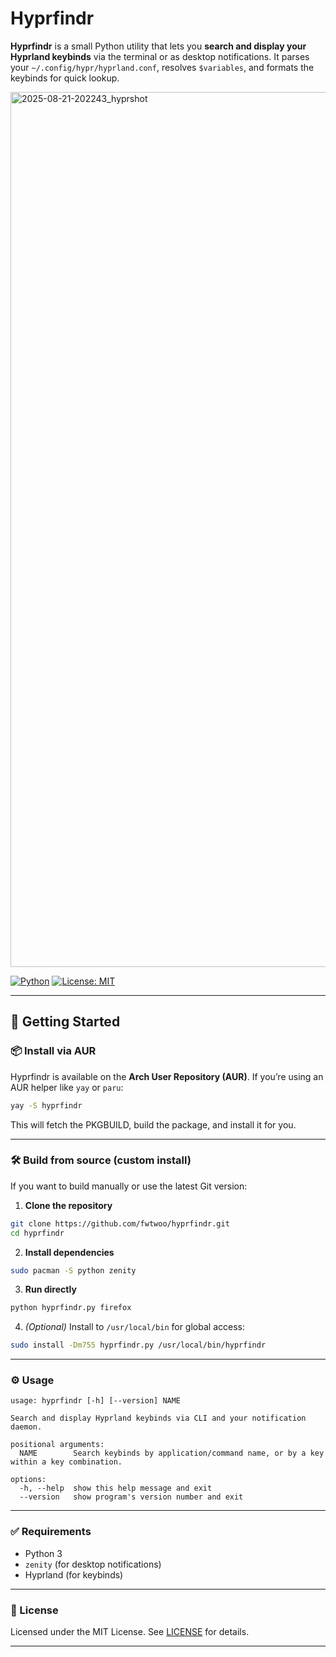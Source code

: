 
# Hyprfindr

**Hyprfindr** is a small Python utility that lets you **search and display your Hyprland keybinds** via the terminal or as desktop notifications.
It parses your `~/.config/hypr/hyprland.conf`, resolves `$variables`, and formats the keybinds for quick lookup.

<img width="2240" height="1400" alt="2025-08-21-202243_hyprshot" src="https://github.com/user-attachments/assets/dc718ae1-60eb-4435-85fd-7b7b76f6cc0c" />

[![Python](https://img.shields.io/badge/Made%20with-Python-blue?style=flat-square\&logo=python)](https://www.python.org/)
[![License: MIT](https://img.shields.io/badge/license-MIT-blue.svg?style=flat-square)](LICENSE)

---

## 🚀 Getting Started

### 📦 Install via AUR

Hyprfindr is available on the **Arch User Repository (AUR)**. If you’re using an AUR helper like `yay` or `paru`:

```bash
yay -S hyprfindr
```

This will fetch the PKGBUILD, build the package, and install it for you.

---

### 🛠 Build from source (custom install)

If you want to build manually or use the latest Git version:

1. **Clone the repository**

```bash
git clone https://github.com/fwtwoo/hyprfindr.git
cd hyprfindr
```

2. **Install dependencies**

```bash
sudo pacman -S python zenity
```

3. **Run directly**

```bash
python hyprfindr.py firefox
```

4. *(Optional)* Install to `/usr/local/bin` for global access:

```bash
sudo install -Dm755 hyprfindr.py /usr/local/bin/hyprfindr
```
---

### ⚙️ Usage

```
usage: hyprfindr [-h] [--version] NAME

Search and display Hyprland keybinds via CLI and your notification daemon.

positional arguments:
  NAME        Search keybinds by application/command name, or by a key within a key combination.

options:
  -h, --help  show this help message and exit
  --version   show program's version number and exit
```
---

### ✅ Requirements

* Python 3
* `zenity` (for desktop notifications)
* Hyprland (for keybinds)

---

### 📄 License

Licensed under the MIT License. See [LICENSE](LICENSE) for details.

---
